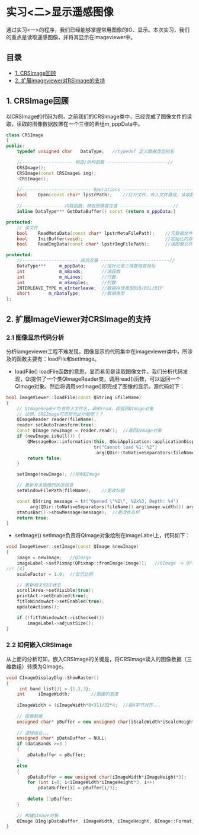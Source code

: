 # 实习<二>显示遥感图像
通过实习<一>的程序，我们已经能够掌握常用图像的IO、显示。本次实习，我们的重点是读取遥感图像，并将其显示在imageviewer中。

## 目录
- [1. CRSImage回顾](#1_CRSImage回顾)
- [2. 扩展imageviewer对RSImage的支持](#2_扩展ImageViewer对RSImage的支持)

## 1. CRSImage回顾
以CRSImage的代码为例，之前我们的CRSImage类中，已经完成了图像文件的读取，读取的图像数据放置在一个三维的素组m_pppData中。

```c++
class CRSImage
{
public:
	typedef unsigned char	DataType;	//typedef 定义数据类型别名

	//------------------- 构造/析构函数 -----------------------//
	CRSImage();
	CRSImage(const CRSImage& img);
	~CRSImage();

	//-------------------------- Operations ------------------------------//
	bool	Open(const char* lpstrPath);	//打开文件，传入文件路径，读取数据到内存变量
	
	//--------------- 内联函数，获取图像属性值 --------------------//
	inline DataType*** GetDataBuffer() const {return m_pppData;}

protected:
	// 读文件
	bool	ReadMetaData(const char* lpstrMetaFilePath);	//元数据文件
	bool	InitBuffer(void);								//初始化内存
	bool	ReadImgData(const char* lpstrImgFilePath);		//读图像文件

protected:
	//--------------------- 成员变量 --------------------------//
	DataType***		m_pppData;		//指针记录三维数组首地址
	int				m_nBands;		//波段数
	int				m_nLines;		//行数
	int				m_nSamples;		//列数
	INTERLEAVE_TYPE m_eInterleave;	//数据存储类型BSQ/BIL/BIP
	short       m_nDataType;		//数据类型
};
```

## 2. 扩展ImageViewer对CRSImage的支持
### 2.1 图像显示代码分析
分析iamgeviewer工程不难发现，图像显示的代码集中在imageviewer类中，所涉及的函数主要有：loadFile和setImage。

- loadFile()
loadFile函数的意思，显而易见是读取图像文件，我们分析代码发现，Qt提供了一个类QImageReader类，调用read()函数，可以返回一个QImage对象。然后将调用setImage()即完成了图像的显示。源代码如下：

```c++
bool ImageViewer::loadFile(const QString &fileName)
{
	// QImageReader负责传入文件名，调用read，即返回QImage对象
	// 试想，CRSImage可否担当此功能呢？？
    QImageReader reader(fileName);
    reader.setAutoTransform(true);
    const QImage newImage = reader.read();	//返回QImage对象
    if (newImage.isNull()) {
        QMessageBox::information(this, QGuiApplication::applicationDisplayName(),
                                 tr("Cannot load %1: %2")
                                 .arg(QDir::toNativeSeparators(fileName), reader.errorString()));
        return false;
    }

    setImage(newImage);	//绘制QImage

	// 更新有关图像的状态信息
    setWindowFilePath(fileName);	//更改标题

    const QString message = tr("Opened \"%1\", %2x%3, Depth: %4")
        .arg(QDir::toNativeSeparators(fileName)).arg(image.width()).arg(image.height()).arg(image.depth());
    statusBar()->showMessage(message);	//更改状态栏
    return true;
}
```

- setImage()
setImage负责将QImage对象绘制在imageLabel上，代码如下：

```c++
void ImageViewer::setImage(const QImage &newImage)
{
    image = newImage;	//QImage
    imageLabel->setPixmap(QPixmap::fromImage(image));	//QImage -> QPixmap
//! [4]
    scaleFactor = 1.0;	//显示比例

	// 更新相关的UI状态
    scrollArea->setVisible(true);
    printAct->setEnabled(true);
    fitToWindowAct->setEnabled(true);
    updateActions();

    if (!fitToWindowAct->isChecked())
        imageLabel->adjustSize();
}
```

### 2.2 如何嵌入CRSImage
从上面的分析可知，嵌入CRSImage的关键是，将CRSImage读入的图像数据（三维数组）转换为QImage。

```c++
void CImageDisplayDlg::ShowRaster()  
{  
     int band_list[3] = {1,2,3};  
	int		iImageWidth;		//图像的宽度
	
    iImageWidth = (iImageWidth*8+31)/32*4;  //按4字节对齐...
  
	// 图像数据
    unsigned char* pBuffer = new unsigned char[iScaleWidth*iScaleHeight*dataBands];  
   
	// 波段组合。。。
	unsigned char* pDataBuffer = NULL;  
    if (dataBands >=3 )  
    {  
        pDataBuffer = pBuffer;  
    }  
    else  
    {  
        pDataBuffer = new unsigned char[iImageWidth*iImageHeight*3];  
        for (int i=0; i<iImageWidth*iImageHeight*3; i++)  
            pDataBuffer[i] = pBuffer[i/3];  
  
        delete []pBuffer;  
    }  
  
	// 构建QImage对象
    QImage QImg(pDataBuffer, iImageWidth, iImageHeight, QImage::Format_RGB888);  
}  
```
